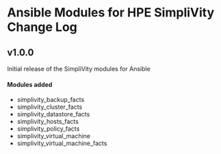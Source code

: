 # Ansible Modules for HPE SimpliVity Change Log

## v1.0.0
Initial release of the SimpliVity modules for Ansible

#### Modules added
- simplivity_backup_facts
- simplivity_cluster_facts
- simplivity_datastore_facts
- simplivity_hosts_facts
- simplivity_policy_facts
- simplivity_virtual_machine
- simplivity_virtual_machine_facts
